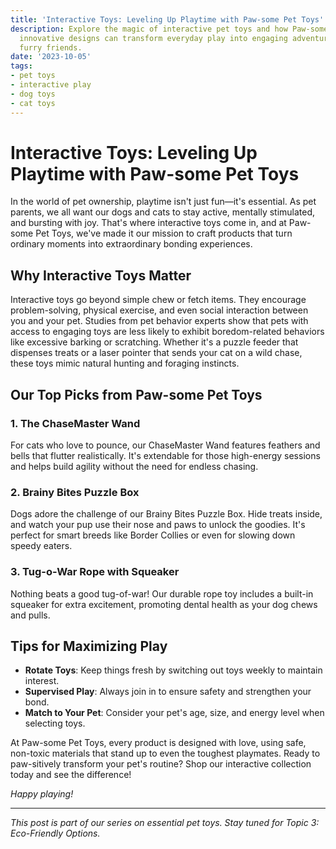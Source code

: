 ```yaml
---
title: 'Interactive Toys: Leveling Up Playtime with Paw-some Pet Toys'
description: Explore the magic of interactive pet toys and how Paw-some Pet Toys'
  innovative designs can transform everyday play into engaging adventures for your
  furry friends.
date: '2023-10-05'
tags:
- pet toys
- interactive play
- dog toys
- cat toys
---
```


# Interactive Toys: Leveling Up Playtime with Paw-some Pet Toys

In the world of pet ownership, playtime isn't just fun—it's essential. As pet parents, we all want our dogs and cats to stay active, mentally stimulated, and bursting with joy. That's where interactive toys come in, and at Paw-some Pet Toys, we've made it our mission to craft products that turn ordinary moments into extraordinary bonding experiences.

## Why Interactive Toys Matter

Interactive toys go beyond simple chew or fetch items. They encourage problem-solving, physical exercise, and even social interaction between you and your pet. Studies from pet behavior experts show that pets with access to engaging toys are less likely to exhibit boredom-related behaviors like excessive barking or scratching. Whether it's a puzzle feeder that dispenses treats or a laser pointer that sends your cat on a wild chase, these toys mimic natural hunting and foraging instincts.

## Our Top Picks from Paw-some Pet Toys

### 1. The ChaseMaster Wand
For cats who love to pounce, our ChaseMaster Wand features feathers and bells that flutter realistically. It's extendable for those high-energy sessions and helps build agility without the need for endless chasing.

### 2. Brainy Bites Puzzle Box
Dogs adore the challenge of our Brainy Bites Puzzle Box. Hide treats inside, and watch your pup use their nose and paws to unlock the goodies. It's perfect for smart breeds like Border Collies or even for slowing down speedy eaters.

### 3. Tug-o-War Rope with Squeaker
Nothing beats a good tug-of-war! Our durable rope toy includes a built-in squeaker for extra excitement, promoting dental health as your dog chews and pulls.

## Tips for Maximizing Play

- **Rotate Toys**: Keep things fresh by switching out toys weekly to maintain interest.
- **Supervised Play**: Always join in to ensure safety and strengthen your bond.
- **Match to Your Pet**: Consider your pet's age, size, and energy level when selecting toys.

At Paw-some Pet Toys, every product is designed with love, using safe, non-toxic materials that stand up to even the toughest playmates. Ready to paw-sitively transform your pet's routine? Shop our interactive collection today and see the difference!

*Happy playing!*

---

*This post is part of our series on essential pet toys. Stay tuned for Topic 3: Eco-Friendly Options.*
